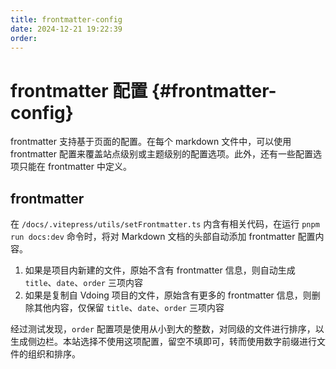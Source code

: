 ```yaml
---
title: frontmatter-config
date: 2024-12-21 19:22:39
order: 
---
```


# frontmatter 配置 {#frontmatter-config}

frontmatter 支持基于页面的配置。在每个 markdown 文件中，可以使用 frontmatter 配置来覆盖站点级别或主题级别的配置选项。此外，还有一些配置选项只能在 frontmatter 中定义。

## frontmatter

在 `/docs/.vitepress/utils/setFrontmatter.ts` 内含有相关代码，在运行 `pnpm run docs:dev` 命令时，将对 Markdown 文档的头部自动添加 frontmatter 配置内容。

1. 如果是项目内新建的文件，原始不含有 frontmatter 信息，则自动生成 `title`、`date`、`order` 三项内容
2. 如果是复制自 Vdoing 项目的文件，原始含有更多的 frontmatter 信息，则删除其他内容，仅保留 `title`、`date`、`order` 三项内容

经过测试发现，`order` 配置项是使用从小到大的整数，对同级的文件进行排序，以生成侧边栏。本站选择不使用这项配置，留空不填即可，转而使用数字前缀进行文件的组织和排序。
